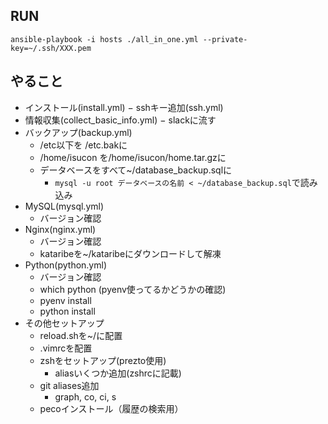 ## RUN
```
ansible-playbook -i hosts ./all_in_one.yml --private-key=~/.ssh/XXX.pem
```

## やること
- インストール(install.yml)
− sshキー追加(ssh.yml)
- 情報収集(collect_basic_info.yml)
  − slackに流す
- バックアップ(backup.yml)
  - /etc以下を /etc.bakに
  - /home/isucon を/home/isucon/home.tar.gzに
  - データベースをすべて~/database_backup.sqlに
    - `mysql -u root データベースの名前 < ~/database_backup.sql`で読み込み
- MySQL(mysql.yml)
  - バージョン確認
- Nginx(nginx.yml)
  - バージョン確認
  - kataribeを~/kataribeにダウンロードして解凍
- Python(python.yml)
  - バージョン確認
  - which python (pyenv使ってるかどうかの確認)
  - pyenv install
  - python install
- その他セットアップ
  - reload.shを~/に配置
  - .vimrcを配置
  - zshをセットアップ(prezto使用)
    - aliasいくつか追加(zshrcに記載)
  - git aliases追加
    - graph, co, ci, s
  - pecoインストール（履歴の検索用）